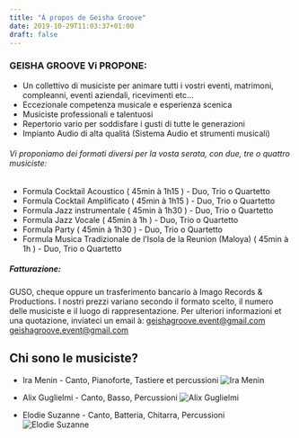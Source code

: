 ```yaml
---
title: "À propos de Geisha Groove"
date: 2019-10-29T11:03:37+01:00
draft: false
---
```

### GEISHA GROOVE Vi PROPONE:
  
* Un collettivo di musiciste per animare tutti i vostri eventi, matrimoni, compleanni, eventi aziendali, ricevimenti etc…
* Eccezionale competenza musicale e esperienza scenica
* Musiciste professionali e talentuosi
* Repertorio vario per soddisfare i gusti di tutte le generazioni
* Impianto Audio di alta qualitá (Sistema Audio et strumenti musicali)



###### Vi proponiamo dei formati diversi per la vosta serata, con due, tre o quattro musiciste:

* Formula Cocktail Acoustico ( 45min à 1h15 ) - Duo, Trio o Quartetto
* Formula Cocktail Amplificato  ( 45min à 1h15 ) - Duo, Trio o Quartetto
* Formula Jazz instrumentale  ( 45min à 1h30 ) - Duo, Trio o Quartetto
* Formula Jazz Vocale  ( 45min à 1h ) - Duo, Trio o Quartetto
* Formula Party  ( 45min à 1h30 ) - Duo, Trio o Quartetto
* Formula Musica Tradizionale de l’Isola de la Reunion (Maloya) ( 45min à 1h ) -  Duo, Trio o Quartetto


##### Fatturazione: 

GUSO, cheque oppure un trasferimento bancario à Imago Records & Productions. I nostri prezzi variano secondo il formato scelto, il numero delle musiciste e il luogo di rappresentazione. Per ulteriori informazioni et una quotazione, inviateci un email à: geishagroove.event@gmail.com [geishagroove.event@gmail.com](mailto:geishagroove.event@gmail.com)

## Chi sono le musiciste?

* Ira Menin -  Canto, Pianoforte, Tastiere et percussioni
![Ira Menin](/img/ira.jpg)

* Alix Guglielmi - Canto, Basso, Percussioni
![Alix Guglielmi](/img/alix.jpg)

* Elodie Suzanne -  Canto, Batteria, Chitarra, Percussioni
![Elodie Suzanne](/img/elo.jpg)
